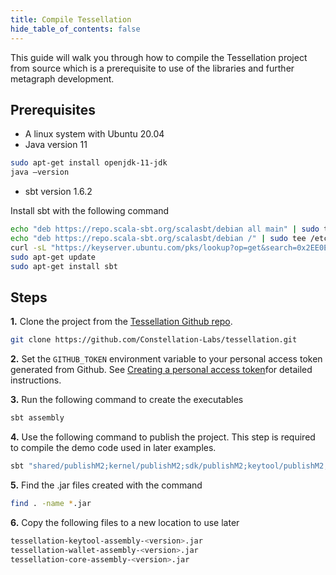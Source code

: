 ```yaml
---
title: Compile Tessellation
hide_table_of_contents: false
---
```

<intro-end />

This guide will walk you through how to compile the Tessellation project from source which is a prerequisite to use of the libraries and further metagraph development.

## Prerequisites
- A linux system with Ubuntu 20.04
- Java version 11 
```bash
sudo apt-get install openjdk-11-jdk
java –version
```
- sbt version 1.6.2

Install sbt with the following command
```bash
echo "deb https://repo.scala-sbt.org/scalasbt/debian all main" | sudo tee /etc/apt/sources.list.d/sbt.list
echo "deb https://repo.scala-sbt.org/scalasbt/debian /" | sudo tee /etc/apt/sources.list.d/sbt_old.list
curl -sL "https://keyserver.ubuntu.com/pks/lookup?op=get&search=0x2EE0EA64E40A89B84B2DF73499E82A75642AC823" | sudo apt-key add
sudo apt-get update
sudo apt-get install sbt
```

## Steps
**1.** Clone the project from the [Tessellation Github repo](https://github.com/Constellation-Labs/tessellation).
```bash
git clone https://github.com/Constellation-Labs/tessellation.git
```

**2.** Set the `GITHUB_TOKEN` environment variable to your personal access token generated from Github. See [Creating a personal access token](https://docs.github.com/en/authentication/keeping-your-account-and-data-secure/creating-a-personal-access-token)for detailed instructions.

**3.** Run the following command to create the executables
```bash
sbt assembly
```
**4.** Use the following command to publish the project. This step is required to compile the demo code used in later examples.
```bash
sbt "shared/publishM2;kernel/publishM2;sdk/publishM2;keytool/publishM2;dagShared/publishM2"
```
**5.** Find the .jar files created with the command
```bash
find . -name *.jar
```
**6.** Copy the following files to a new location to use later
```bash
tessellation-keytool-assembly-<version>.jar
tessellation-wallet-assembly-<version>.jar
tessellation-core-assembly-<version>.jar
```
